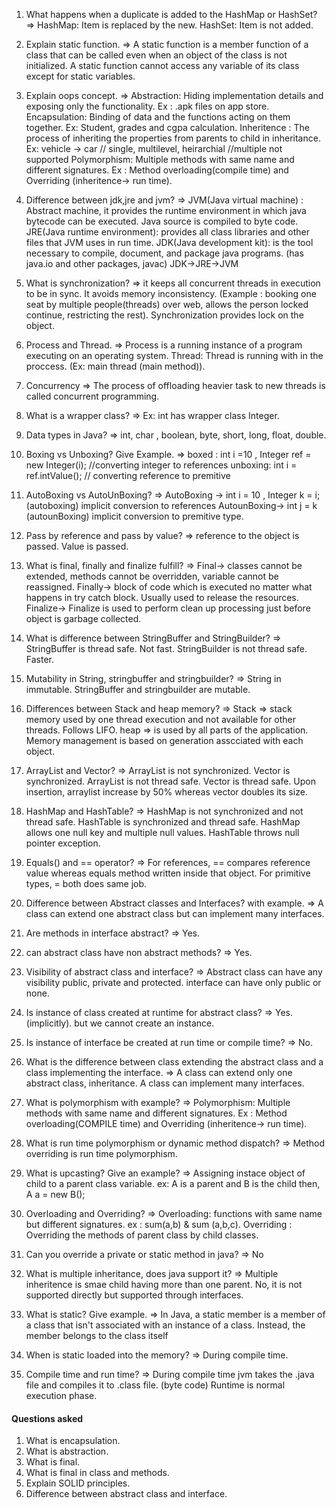 1. What happens when a duplicate is added to the HashMap or HashSet?
=> HashMap: Item is replaced by the new.
   HashSet: Item is not added.


2. Explain static function.
=> A static function is a member function of a class that can be called even when an object of the class is not initialized.
   A static function cannot access any variable of its class except for static variables.


3. Explain oops concept.
=> Abstraction: Hiding implementation details and exposing only the functionality. Ex : .apk files on app store.
   Encapsulation: Binding of data and the functions acting on them together. Ex: Student, grades and cgpa calculation.
   Inheritence : The process of inheriting the properties from parents to child in inheritance. Ex: vehicle -> car  // single, multilevel, heirarchial //multiple not supported
   Polymorphism: Multiple methods with same name and different signatures. Ex : Method overloading(compile time) and Overriding (inheritence-> run time).


4. Difference between jdk,jre and jvm?
=> JVM(Java virtual machine) : Abstract machine, it provides the runtime environment in which java bytecode can be executed. Java source is compiled to byte code.
   JRE(Java runtime environment):  provides all class libraries and other files that JVM uses in run time.
   JDK(Java development kit): is the tool necessary to compile, document, and package java programs. (has java.io and other packages, javac)
   JDK->JRE->JVM

5. What is synchronization?
=> it keeps all concurrent threads in execution to be in sync. It avoids memory inconsistency. (Example : booking one seat by multiple people(threads) over web,
   allows the person locked continue, restricting the rest). Synchronization provides lock on the object.

6. Process and Thread.
=> Process is a running instance of a program executing on an operating system.
   Thread: Thread is running with in the proccess. (Ex: main thread (main method)).

7. Concurrency
=> The process of offloading heavier task to new threads is called concurrent programming.

8. What is a wrapper class?
=>  Ex: int has wrapper class Integer.

9. Data types in Java?
=> int, char , boolean, byte, short, long, float, double.

10. Boxing vs Unboxing? Give Example.
=>  boxed : int i =10 ,  Integer ref = new Integer(i);  //converting integer to references
    unboxing: int i = ref.intValue();  // converting reference to premitive

11. AutoBoxing vs AutoUnBoxing?
=>  AutoBoxing -> int i = 10 , Integer k = i;  (autoboxing) implicit conversion to references
    AutounBoxing-> int j = k     (autounBoxing) implicit conversion to premitive type.


12. Pass by reference and pass by value?
=>  reference to the object is passed.
    Value is passed.

13. What is final, finally and finalize fulfill?
=>  Final-> classes cannot be extended, methods cannot be overridden, variable cannot be reassigned.
    Finally-> block of code which is executed no matter what happens in try catch block. Usually used to release the resources.
    Finalize-> Finalize is used to perform clean up processing just before object is garbage collected.

14. What is difference between StringBuffer and StringBuilder?
=>  StringBuffer is thread safe. Not fast.
    StringBuilder is not thread safe. Faster.

15. Mutability in String, stringbuffer and stringbuilder?
=>  String in immutable. StringBuffer and stringbuilder are mutable.


16. Differences between Stack and heap memory?
=>  Stack => stack memory used by one thread execution and not available for other threads.
              Follows LIFO.
    heap => is used by all parts of the application.
              Memory management is based on generation asscciated with each object.


17. ArrayList and Vector?
=>  ArrayList is not synchronized. Vector is synchronized.
    ArrayList is not thread safe.  Vector is thread safe.
    Upon insertion, arraylist increase by 50% whereas vector doubles its size.  

18. HashMap and HashTable?
=>  HashMap is not synchronized and not thread safe.
    HashTable is synchronized and thread safe.
    HashMap allows one null key and multiple null values.
    HashTable throws null pointer exception.


19. Equals() and  == operator?
=>  For references, == compares reference value whereas equals method written inside that object.
    For primitive types, = both does same job.


20. Difference between Abstract classes and Interfaces? with example.
=> A class can extend one abstract class but can implement many interfaces.



21. Are methods in interface abstract?
=>  Yes.


22. can abstract class have non abstract methods?
=> Yes.

23. Visibility of abstract class and interface?
=> Abstract class can have any visibility public, private and protected.
  interface can have only public or none.

24. Is instance of class created at runtime for abstract class?
=> Yes.  (implicitly). but we cannot create an instance.

25. Is instance of interface be created at run time or compile time?
=> No.

26. What is the difference between class extending the abstract class and a
    class implementing the interface.
=> A class can extend only one abstract class, inheritance.
    A class can implement many interfaces.    

27. What is polymorphism with example?
=>     Polymorphism: Multiple methods with same name and different signatures. Ex : Method overloading(COMPILE time) and Overriding (inheritence-> run time).

28. What is run time polymorphism or dynamic method dispatch?
=> Method overriding is run time polymorphism.

29. What is upcasting? Give an example?
=>  Assigning instace object of child to a parent class variable.
    ex: A is a parent and B is the child then,
        A a = new B();

30. Overloading and Overriding?
=>  Overloading: functions with same name but different signatures. ex : sum(a,b) & sum (a,b,c).
    Overriding : Overriding the methods of parent class by child classes.

31. Can you override a private or static method in java?
=> No


32. What is multiple inheritance, does java support it?
=>  Multiple inheritence is smae child having more than one parent. No, it is not supported directly but supported through interfaces.

33. What is static? Give example.
=>  In Java, a static member is a member of a class that isn't associated with an instance of a class.
    Instead, the member belongs to the class itself


34. When is static loaded into the memory?
=>  During compile time.

35. Compile time and run time?
=>  During compile time jvm takes the .java file and compiles it to .class file. (byte code)
    Runtime is normal execution phase.

#### Questions asked
  1. What is encapsulation.
  2. What is abstraction.
  3. What is final.
  4. What is final in class and methods.
  5. Explain SOLID principles.
  6. Difference between abstract class and interface.
